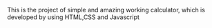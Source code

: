 This is the project of simple and amazing working calculator,
which is developed by using HTML,CSS and Javascript
